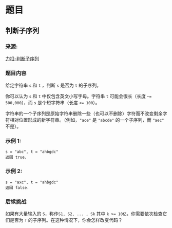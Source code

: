 # 题目

## 判断子序列

### 来源:

[力扣-判断子序列](https://leetcode-cn.com/problems/is-subsequence/)

### 题目内容

给定字符串 `s` 和 `t` ，判断 `s` 是否为 `t` 的子序列。

你可以认为 `s` 和 `t` 中仅包含英文小写字母。字符串 `t` 可能会很长（长度 `~= 500,000`），而 `s` 是个短字符串（长度 `<= 100`）。

字符串的一个子序列是原始字符串删除一些（也可以不删除）字符而不改变剩余字符相对位置形成的新字符串。（例如，`"ace"` 是 `"abcde"` 的一个子序列，而 `"aec"` 不是）。

### 示例 1:

```plaintext
s = "abc", t = "ahbgdc"
返回 true.
```

### 示例 2:

```plaintext
s = "axc", t = "ahbgdc"
返回 false.
```

### 后续挑战

如果有大量输入的 `S`，称作`S1, S2, ... , Sk` 其中 `k >= 10亿`，你需要依次检查它们是否为 `T` 的子序列。在这种情况下，你会怎样改变代码？
